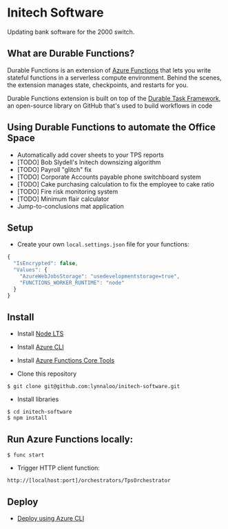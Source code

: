 # Initech Software

Updating bank software for the 2000 switch.

## What are Durable Functions?

Durable Functions is an extension of [Azure Functions](https://docs.microsoft.com/en-us/azure/azure-functions/functions-overview) that lets you write stateful functions in a serverless compute environment. Behind the scenes, the extension manages state, checkpoints, and restarts for you.

Durable Functions extension is built on top of the [Durable Task Framework](https://github.com/Azure/durabletask), an open-source library on GitHub that's used to build workflows in code

## Using Durable Functions to automate the Office Space

* Automatically add cover sheets to your TPS reports
* [TODO] Bob Slydell's Initech downsizing algorithm
* [TODO] Payroll "glitch" fix
* [TODO] Corporate Accounts payable phone switchboard system
* [TODO] Cake purchasing calculation to fix the employee to cake ratio
* [TODO] Fire risk monitoring system
* [TODO] Minimum flair calculator
* Jump-to-conclusions mat application

## Setup

* Create your own `local.settings.json` file for your functions:

```javascript
{
  "IsEncrypted": false,
  "Values": {
    "AzureWebJobsStorage": "usedevelopmentstorage=true",
    "FUNCTIONS_WORKER_RUNTIME": "node"
  }
}
```

## Install

* Install [Node LTS](https://nodejs.org/)
* Install [Azure CLI](https://docs.microsoft.com/en-us/cli/azure/install-azure-cli)
* Install [Azure Functions Core Tools](https://docs.microsoft.com/en-us/azure/azure-functions/functions-run-local#v2)

* Clone this repository

```
$ git clone git@github.com:lynnaloo/initech-software.git
```

* Install libraries

```
$ cd initech-software
$ npm install
```

## Run Azure Functions locally:

```
$ func start
```

* Trigger HTTP client function:

```
http://[localhost:port]/orchestrators/TpsOrchestrator
```

## Deploy

* [Deploy using Azure CLI](https://docs.microsoft.com/en-us/azure/azure-functions/create-first-function-cli-node?tabs=azure-cli%2Cbrowser#create-a-local-function-project)
